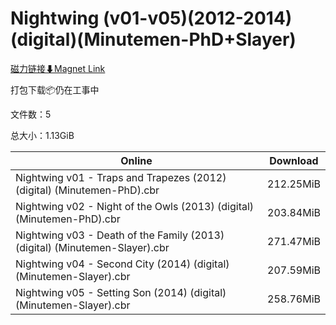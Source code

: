 # Nightwing (v01-v05)(2012-2014)(digital)(Minutemen-PhD+Slayer)

[磁力链接⬇Magnet Link](magnet:?xt=urn:btih:82389ef2ff3b17f0dffb8e53b7c89978cc52ed64&dn=Nightwing%20%28v01-v05%29%282012-2014%29%28digital%29%28Minutemen-PhD%2BSlayer%29)

打包下载📦仍在工事中

文件数：5

总大小：1.13GiB

Online | Download
--- | ---
Nightwing v01 - Traps and Trapezes (2012) (digital) (Minutemen-PhD).cbr | 212.25MiB
Nightwing v02 - Night of the Owls (2013) (digital) (Minutemen-PhD).cbr | 203.84MiB
Nightwing v03 - Death of the Family (2013) (digital) (Minutemen-Slayer).cbr | 271.47MiB
Nightwing v04 - Second City (2014) (digital) (Minutemen-Slayer).cbr | 207.59MiB
Nightwing v05 - Setting Son (2014) (digital) (Minutemen-Slayer).cbr | 258.76MiB